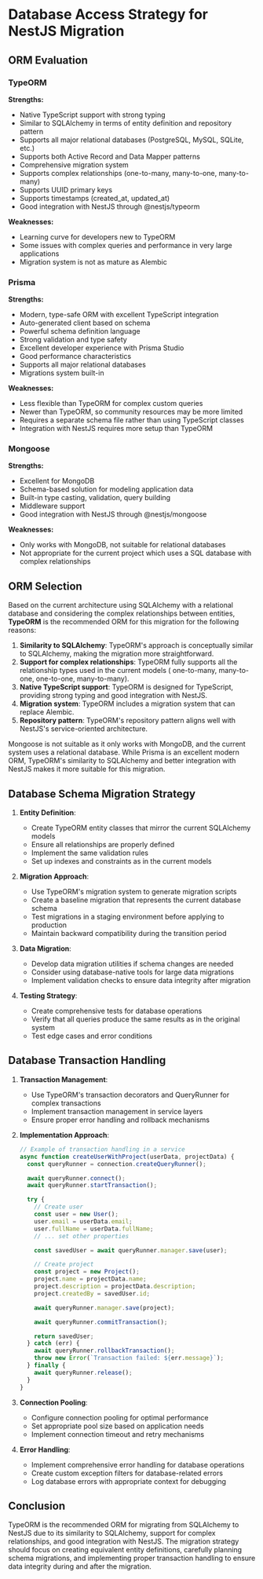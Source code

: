 # Database Access Strategy for NestJS Migration

## ORM Evaluation

### TypeORM

**Strengths:**

- Native TypeScript support with strong typing
- Similar to SQLAlchemy in terms of entity definition and repository pattern
- Supports all major relational databases (PostgreSQL, MySQL, SQLite, etc.)
- Supports both Active Record and Data Mapper patterns
- Comprehensive migration system
- Supports complex relationships (one-to-many, many-to-one, many-to-many)
- Supports UUID primary keys
- Supports timestamps (created_at, updated_at)
- Good integration with NestJS through @nestjs/typeorm

**Weaknesses:**

- Learning curve for developers new to TypeORM
- Some issues with complex queries and performance in very large applications
- Migration system is not as mature as Alembic

### Prisma

**Strengths:**

- Modern, type-safe ORM with excellent TypeScript integration
- Auto-generated client based on schema
- Powerful schema definition language
- Strong validation and type safety
- Excellent developer experience with Prisma Studio
- Good performance characteristics
- Supports all major relational databases
- Migrations system built-in

**Weaknesses:**

- Less flexible than TypeORM for complex custom queries
- Newer than TypeORM, so community resources may be more limited
- Requires a separate schema file rather than using TypeScript classes
- Integration with NestJS requires more setup than TypeORM

### Mongoose

**Strengths:**

- Excellent for MongoDB
- Schema-based solution for modeling application data
- Built-in type casting, validation, query building
- Middleware support
- Good integration with NestJS through @nestjs/mongoose

**Weaknesses:**

- Only works with MongoDB, not suitable for relational databases
- Not appropriate for the current project which uses a SQL database with complex relationships

## ORM Selection

Based on the current architecture using SQLAlchemy with a relational database and considering the complex relationships
between entities, **TypeORM** is the recommended ORM for this migration for the following reasons:

1. **Similarity to SQLAlchemy**: TypeORM's approach is conceptually similar to SQLAlchemy, making the migration more
   straightforward.
2. **Support for complex relationships**: TypeORM fully supports all the relationship types used in the current models (
   one-to-many, many-to-one, one-to-one, many-to-many).
3. **Native TypeScript support**: TypeORM is designed for TypeScript, providing strong typing and good integration with
   NestJS.
4. **Migration system**: TypeORM includes a migration system that can replace Alembic.
5. **Repository pattern**: TypeORM's repository pattern aligns well with NestJS's service-oriented architecture.

Mongoose is not suitable as it only works with MongoDB, and the current system uses a relational database. While Prisma
is an excellent modern ORM, TypeORM's similarity to SQLAlchemy and better integration with NestJS makes it more suitable
for this migration.

## Database Schema Migration Strategy

1. **Entity Definition**:
    - Create TypeORM entity classes that mirror the current SQLAlchemy models
    - Ensure all relationships are properly defined
    - Implement the same validation rules
    - Set up indexes and constraints as in the current models

2. **Migration Approach**:
    - Use TypeORM's migration system to generate migration scripts
    - Create a baseline migration that represents the current database schema
    - Test migrations in a staging environment before applying to production
    - Maintain backward compatibility during the transition period

3. **Data Migration**:
    - Develop data migration utilities if schema changes are needed
    - Consider using database-native tools for large data migrations
    - Implement validation checks to ensure data integrity after migration

4. **Testing Strategy**:
    - Create comprehensive tests for database operations
    - Verify that all queries produce the same results as in the original system
    - Test edge cases and error conditions

## Database Transaction Handling

1. **Transaction Management**:
    - Use TypeORM's transaction decorators and QueryRunner for complex transactions
    - Implement transaction management in service layers
    - Ensure proper error handling and rollback mechanisms

2. **Implementation Approach**:

   ```typescript
   // Example of transaction handling in a service
   async function createUserWithProject(userData, projectData) {
     const queryRunner = connection.createQueryRunner();

     await queryRunner.connect();
     await queryRunner.startTransaction();

     try {
       // Create user
       const user = new User();
       user.email = userData.email;
       user.fullName = userData.fullName;
       // ... set other properties

       const savedUser = await queryRunner.manager.save(user);

       // Create project
       const project = new Project();
       project.name = projectData.name;
       project.description = projectData.description;
       project.createdBy = savedUser.id;

       await queryRunner.manager.save(project);

       await queryRunner.commitTransaction();

       return savedUser;
     } catch (err) {
       await queryRunner.rollbackTransaction();
       throw new Error(`Transaction failed: ${err.message}`);
     } finally {
       await queryRunner.release();
     }
   }
   ```

3. **Connection Pooling**:
    - Configure connection pooling for optimal performance
    - Set appropriate pool size based on application needs
    - Implement connection timeout and retry mechanisms

4. **Error Handling**:
    - Implement comprehensive error handling for database operations
    - Create custom exception filters for database-related errors
    - Log database errors with appropriate context for debugging

## Conclusion

TypeORM is the recommended ORM for migrating from SQLAlchemy to NestJS due to its similarity to SQLAlchemy, support for
complex relationships, and good integration with NestJS. The migration strategy should focus on creating equivalent
entity definitions, carefully planning schema migrations, and implementing proper transaction handling to ensure data
integrity during and after the migration.
